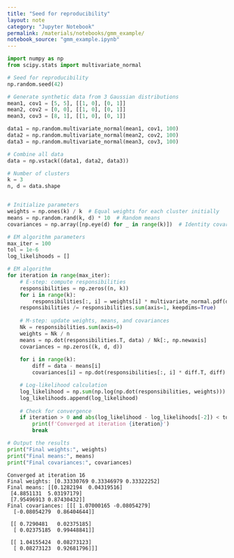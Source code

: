 ```yaml
---
title: "Seed for reproducibility"
layout: note
category: "Jupyter Notebook"
permalink: /materials/notebooks/gmm_example/
notebook_source: "gmm_example.ipynb"
---
```


```python
import numpy as np
from scipy.stats import multivariate_normal

# Seed for reproducibility
np.random.seed(42)

# Generate synthetic data from 3 Gaussian distributions
mean1, cov1 = [5, 5], [[1, 0], [0, 1]]
mean2, cov2 = [0, 0], [[1, 0], [0, 1]]
mean3, cov3 = [8, 1], [[1, 0], [0, 1]]

data1 = np.random.multivariate_normal(mean1, cov1, 100)
data2 = np.random.multivariate_normal(mean2, cov2, 100)
data3 = np.random.multivariate_normal(mean3, cov3, 100)

# Combine all data
data = np.vstack((data1, data2, data3))

# Number of clusters
k = 3
n, d = data.shape

```


```python

# Initialize parameters
weights = np.ones(k) / k  # Equal weights for each cluster initially
means = np.random.rand(k, d) * 10  # Random means
covariances = np.array([np.eye(d) for _ in range(k)])  # Identity covariance matrices

# EM algorithm parameters
max_iter = 100
tol = 1e-6
log_likelihoods = []

# EM algorithm
for iteration in range(max_iter):
    # E-step: compute responsibilities
    responsibilities = np.zeros((n, k))
    for i in range(k):
        responsibilities[:, i] = weights[i] * multivariate_normal.pdf(data, mean=means[i], cov=covariances[i])
    responsibilities /= responsibilities.sum(axis=1, keepdims=True)
    
    # M-step: update weights, means, and covariances
    Nk = responsibilities.sum(axis=0)
    weights = Nk / n
    means = np.dot(responsibilities.T, data) / Nk[:, np.newaxis]
    covariances = np.zeros((k, d, d))
    
    for i in range(k):
        diff = data - means[i]
        covariances[i] = np.dot(responsibilities[:, i] * diff.T, diff) / Nk[i]

    # Log-likelihood calculation
    log_likelihood = np.sum(np.log(np.dot(responsibilities, weights)))
    log_likelihoods.append(log_likelihood)
    
    # Check for convergence
    if iteration > 0 and abs(log_likelihood - log_likelihoods[-2]) < tol:
        print(f'Converged at iteration {iteration}')
        break

# Output the results
print("Final weights:", weights)
print("Final means:", means)
print("Final covariances:", covariances)
```

    Converged at iteration 16
    Final weights: [0.33330769 0.33346979 0.33322252]
    Final means: [[0.1282194  0.04319516]
     [4.8851131  5.03197179]
     [7.95496913 0.87430432]]
    Final covariances: [[[ 1.07000165 -0.08054279]
      [-0.08054279  0.86404644]]
    
     [[ 0.7290481   0.02375185]
      [ 0.02375185  0.99448841]]
    
     [[ 1.04155424  0.08273123]
      [ 0.08273123  0.92681796]]]


```python

```
